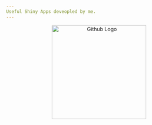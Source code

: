 ```yaml
---
Useful Shiny Apps deveopled by me.
---
```


<p align="center">
  <img src="/img/hello_world.jpeg" width="256" title="Github Logo">
</p>
